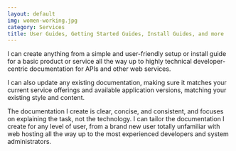 ```yaml
---
layout: default
img: women-working.jpg
category: Services
title: User Guides, Getting Started Guides, Install Guides, and more
---
```

I can create anything from a simple and user-friendly setup or install guide for a basic product or service all the way up to highly technical developer-centric documentation for APIs and other web services. 

I can also update any existing documentation, making sure it matches your current service offerings and available application versions, matching your existing style and content.   

The documentation I create is clear, concise, and consistent, and focuses on explaining the task, not the technology. I can tailor the documentation I create for any level of user, from a brand new user totally unfamiliar with web hosting all the way up to the most experienced developers and system administrators.   

